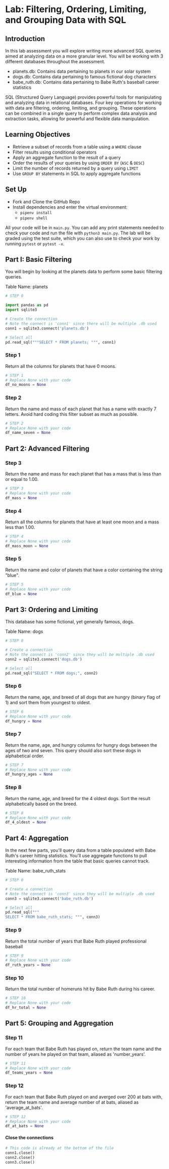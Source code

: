 # Lab: Filtering, Ordering, Limiting, and Grouping Data with SQL

## Introduction

In this lab assessment you will explore writing more advanced SQL queries aimed at analyzing data on a more granular level. You will be working with 3 different databases throughout the assessment.
- planets.db: Contains data pertaining to planets in our solar system
- dogs.db: Contains data pertaining to famous fictional dog characters
- babe_ruth.db: Contains data pertaining to Babe Ruth's baseball career statistics

SQL (Structured Query Language) provides powerful tools for manipulating and analyzing data in relational databases. Four key operations for working with data are filtering, ordering, limiting, and grouping. These operations can be combined in a single query to perform complex data analysis and extraction tasks, allowing for powerful and flexible data manipulation.

## Learning Objectives

* Retrieve a subset of records from a table using a `WHERE` clause
* Filter results using conditional operators
* Apply an aggregate function to the result of a query
* Order the results of your queries by using `ORDER BY` (`ASC` & `DESC`)
* Limit the number of records returned by a query using `LIMIT`
* Use `GROUP BY` statements in SQL to apply aggregate functions

## Set Up

* Fork and Clone the GitHub Repo
* Install dependencies and enter the virtual environment:
    * `pipenv install`
    * `pipenv shell`

All your code will be in `main.py`. You can add any print statements needed to check your code and run the file with `python3 main.py`. The lab will be graded using the test suite, which you can also use to check your work by running `pytest` or `pytest -x`.

## Part I: Basic Filtering

You will begin by looking at the planets data to perform some basic filtering queries.

Table Name: planets

```python
# STEP 0

import pandas as pd
import sqlite3

# Create the connection
# Note the connect is 'conn1' since there will be multiple .db used
conn1 = sqlite3.connect('planets.db')

# Select all
pd.read_sql("""SELECT * FROM planets; """, conn1)
```

### Step 1

Return all the columns for planets that have 0 moons.

```python
# STEP 1
# Replace None with your code
df_no_moons = None
```

### Step 2

Return the name and mass of each planet that has a name with exactly 7 letters. Avoid hard coding this filter subset as much as possible.

```python
# STEP 2
# Replace None with your code
df_name_seven = None
```

## Part 2: Advanced Filtering

### Step 3

Return the name and mass for each planet that has a mass that is less than or equal to 1.00.

```python
# STEP 3
# Replace None with your code
df_mass = None
```

### Step 4

Return all the columns for planets that have at least one moon and a mass less than 1.00.

```python
# STEP 4
# Replace None with your code
df_mass_moon = None
```

### Step 5

Return the name and color of planets that have a color containing the string "blue".

```python
# STEP 5
# Replace None with your code
df_blue = None
```

## Part 3: Ordering and Limiting

This database has some fictional, yet generally famous, dogs.

Table Name: dogs

```python
# STEP 0

# Create a connection
# Note the connect is 'conn2' since they will be multiple .db used
conn2 = sqlite3.connect('dogs.db')

# Select all
pd.read_sql("SELECT * FROM dogs;", conn2)
```

### Step 6

Return the name, age, and breed of all dogs that are hungry (binary flag of 1) and sort them from youngest to oldest.

```python
# STEP 6
# Replace None with your code
df_hungry = None
```

### Step 7

Return the name, age, and hungry columns for hungry dogs between the ages of two and seven. This query should also sort these dogs in alphabetical order.

```python
# STEP 7
# Replace None with your code
df_hungry_ages = None
```

### Step 8

Return the name, age, and breed for the 4 oldest dogs. Sort the result alphabetically based on the breed.

```python
# STEP 8
# Replace None with your code
df_4_oldest = None
```

## Part 4: Aggregation

In the next few parts, you'll query data from a table populated with Babe Ruth's career hitting statistics. You'll use aggregate functions to pull interesting information from the table that basic queries cannot track.

Table Name: babe_ruth_stats

```python
# STEP 0

# Create a connection
# Note the connect is 'conn3' since they will be multiple .db used
conn3 = sqlite3.connect('babe_ruth.db')

# Select all
pd.read_sql("""
SELECT * FROM babe_ruth_stats; """, conn3)
```

### Step 9

Return the total number of years that Babe Ruth played professional baseball

```python
# STEP 9
# Replace None with your code
df_ruth_years = None
```

### Step 10

Return the total number of homeruns hit by Babe Ruth during his career.

```python
# STEP 10
# Replace None with your code
df_hr_total = None
```

## Part 5: Grouping and Aggregation

### Step 11

For each team that Babe Ruth has played on, return the team name and the number of years he played on that team, aliased as 'number_years'.

```python
# STEP 11
# Replace None with your code
df_teams_years = None
```

### Step 12

For each team that Babe Ruth played on and averged over 200 at bats with, return the team name and average number of at bats, aliased as 'average_at_bats'.

```python
# STEP 12
# Replace None with your code
df_at_bats = None
```

#### Close the connections
```python
# This code is already at the bottom of the file
conn1.close()
conn2.close()
conn3.close()
```
